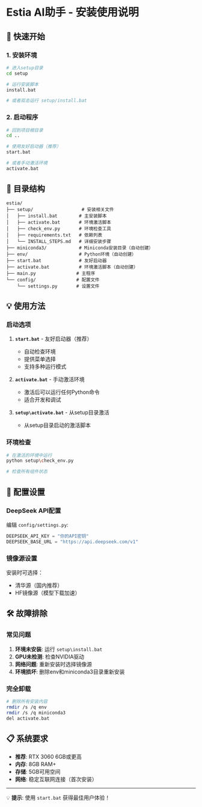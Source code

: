 # Estia AI助手 - 安装使用说明

## 🚀 快速开始

### 1. 安装环境
```bash
# 进入setup目录
cd setup

# 运行安装脚本
install.bat

# 或者双击运行 setup/install.bat
```

### 2. 启动程序
```bash
# 回到项目根目录
cd ..

# 使用友好启动器（推荐）
start.bat

# 或者手动激活环境
activate.bat
```

## 📁 目录结构

```
estia/
├── setup/                  # 安装相关文件
│   ├── install.bat        # 主安装脚本
│   ├── activate.bat       # 环境激活脚本
│   ├── check_env.py       # 环境检查工具
│   ├── requirements.txt   # 依赖列表
│   └── INSTALL_STEPS.md   # 详细安装步骤
├── miniconda3/            # Miniconda安装目录（自动创建）
├── env/                   # Python环境（自动创建）
├── start.bat              # 友好启动器
├── activate.bat           # 环境激活脚本（自动创建）
├── main.py               # 主程序
└── config/               # 配置文件
    └── settings.py       # 设置文件
```

## 💡 使用方法

### 启动选项
1. **`start.bat`** - 友好启动器（推荐）
   - 自动检查环境
   - 提供菜单选择
   - 支持多种运行模式

2. **`activate.bat`** - 手动激活环境
   - 激活后可以运行任何Python命令
   - 适合开发和调试

3. **`setup\activate.bat`** - 从setup目录激活
   - 从setup目录启动的激活脚本

### 环境检查
```bash
# 在激活的环境中运行
python setup\check_env.py

# 检查所有组件状态
```

## 🔧 配置设置

### DeepSeek API配置
编辑 `config/settings.py`:
```python
DEEPSEEK_API_KEY = "你的API密钥"
DEEPSEEK_BASE_URL = "https://api.deepseek.com/v1"
```

### 镜像源设置
安装时可选择：
- 清华源（国内推荐）
- HF镜像源（模型下载加速）

## 🛠️ 故障排除

### 常见问题
1. **环境未安装**: 运行 `setup\install.bat`
2. **GPU未检测**: 检查NVIDIA驱动
3. **网络问题**: 重新安装时选择镜像源
4. **环境损坏**: 删除env和miniconda3目录重新安装

### 完全卸载
```bash
# 删除所有安装内容
rmdir /s /q env
rmdir /s /q miniconda3
del activate.bat
```

## 📋 系统要求

- **推荐**: RTX 3060 6GB或更高
- **内存**: 8GB RAM+
- **存储**: 5GB可用空间
- **网络**: 稳定互联网连接（首次安装）

---

💡 **提示**: 使用 `start.bat` 获得最佳用户体验！ 